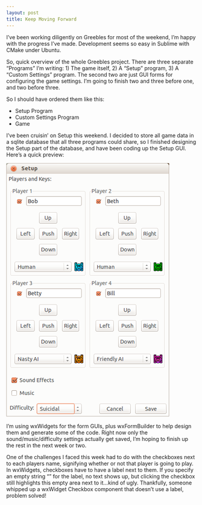 ```yaml
---
layout: post
title: Keep Moving Forward
---
```


I’ve been working diligently on Greebles for most of the weekend, I’m happy
with the progress I’ve made. Development seems so easy in Sublime with CMake
under Ubuntu.

So, quick overview of the whole Greebles project. There are three separate
“Programs” I’m writing: 1) The game itself, 2) A “Setup” program, 3) A “Custom
Settings” program. The second two are just GUI forms for configuring the game
settings. I’m going to finish two and three before one, and two before three.

So I should have ordered them like this:

* Setup Program
* Custom Settings Program
* Game

I’ve been cruisin’ on Setup this weekend. I decided to store all game data in a
sqlite database that all three programs could share, so I finished designing
the Setup part of the database, and have been coding up the Setup GUI. Here’s a
quick preview:

![](/assets/img/setup-screenshot.png)

I’m using wxWidgets for the form GUIs, plus wxFormBuilder to help design them
and generate some of the code. Right now only the sound/music/difficulty
settings actually get saved, I’m hoping to finish up the rest in the next week
or two.

One of the challenges I faced this week had to do with the checkboxes next to
each players name, signifying whether or not that player is going to play. In
wxWidgets, checkboxes have to have a label next to them. If you specify an
empty string “” for the label, no text shows up, but clicking the checkbox
still highlights this empty area next to it…kind of ugly. Thankfully, someone
whipped up a wxWidget Checkbox component that doesn’t use a label, problem
solved!
